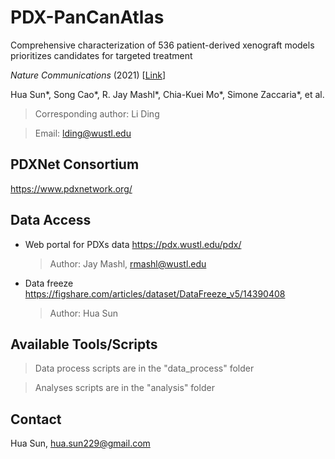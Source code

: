 # PDX-PanCanAtlas #

Comprehensive characterization of 536 patient-derived xenograft models prioritizes candidates for targeted treatment

_Nature Communications_ (2021) [[Link](https://www.nature.com/articles/s41467-021-25177-3)]

Hua Sun*, Song Cao*, R. Jay Mashl*, Chia-Kuei Mo*, Simone Zaccaria*, et al.

> Corresponding author: Li Ding

> Email: <lding@wustl.edu>




## PDXNet Consortium

<https://www.pdxnetwork.org/>



## Data Access

* Web portal for PDXs data https://pdx.wustl.edu/pdx/
  
  > Author: Jay Mashl, <rmashl@wustl.edu>

* Data freeze https://figshare.com/articles/dataset/DataFreeze_v5/14390408

  > Author: Hua Sun



## Available Tools/Scripts

> Data process scripts are in the "data_process" folder

> Analyses scripts are in the "analysis" folder



Contact
-------------
Hua Sun, <hua.sun229@gmail.com>

